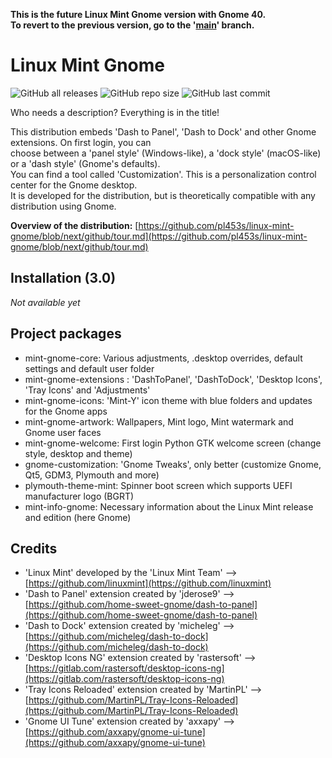 **This is the future Linux Mint Gnome version with Gnome 40.**  
**To revert to the previous version, go to the '[main](https://github.com/pl453s/linux-mint-gnome/tree/main)' branch.**

# Linux Mint Gnome

![GitHub all releases](https://img.shields.io/github/downloads/pl453s/linux-mint-gnome/total)
![GitHub repo size](https://img.shields.io/github/repo-size/pl453s/linux-mint-gnome)
![GitHub last commit](https://img.shields.io/github/last-commit/pl453s/linux-mint-gnome/next)

Who needs a description? Everything is in the title!

This distribution embeds 'Dash to Panel', 'Dash to Dock' and other Gnome extensions. On first login, you can  
choose between a 'panel style' (Windows-like), a 'dock style' (macOS-like) or a 'dash style' (Gnome's defaults).  
You can find a tool called 'Customization'. This is a personalization control center for the Gnome desktop.  
It is developed for the distribution, but is theoretically compatible with any distribution using Gnome.

**Overview of the distribution:** [https://github.com/pl453s/linux-mint-gnome/blob/next/github/tour.md](https://github.com/pl453s/linux-mint-gnome/blob/next/github/tour.md)

## Installation (3.0)

*Not available yet*

## Project packages

- mint-gnome-core: Various adjustments, .desktop overrides, default settings and default user folder
- mint-gnome-extensions : 'DashToPanel', 'DashToDock', 'Desktop Icons', 'Tray Icons' and 'Adjustments'
- mint-gnome-icons: 'Mint-Y' icon theme with blue folders and updates for the Gnome apps
- mint-gnome-artwork: Wallpapers, Mint logo, Mint watermark and Gnome user faces
- mint-gnome-welcome: First login Python GTK welcome screen (change style, desktop and theme)
- gnome-customization: 'Gnome Tweaks', only better (customize Gnome, Qt5, GDM3, Plymouth and more)
- plymouth-theme-mint: Spinner boot screen which supports UEFI manufacturer logo (BGRT)
- mint-info-gnome: Necessary information about the Linux Mint release and edition (here Gnome)

## Credits

- 'Linux Mint' developed by the 'Linux Mint Team' --> [https://github.com/linuxmint](https://github.com/linuxmint)
- 'Dash to Panel' extension created by 'jderose9' --> [https://github.com/home-sweet-gnome/dash-to-panel](https://github.com/home-sweet-gnome/dash-to-panel)
- 'Dash to Dock' extension created by 'micheleg' --> [https://github.com/micheleg/dash-to-dock](https://github.com/micheleg/dash-to-dock)
- 'Desktop Icons NG' extension created by 'rastersoft' --> [https://gitlab.com/rastersoft/desktop-icons-ng](https://gitlab.com/rastersoft/desktop-icons-ng)
- 'Tray Icons Reloaded' extension created by 'MartinPL' --> [https://github.com/MartinPL/Tray-Icons-Reloaded](https://github.com/MartinPL/Tray-Icons-Reloaded)
- 'Gnome UI Tune' extension created by 'axxapy' --> [https://github.com/axxapy/gnome-ui-tune](https://github.com/axxapy/gnome-ui-tune)
